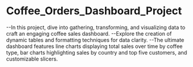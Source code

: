 # Coffee_Orders_Dashboard_Project

--In this project, dive into gathering, transforming, and visualizing data to craft an engaging coffee sales dashboard.
--Explore the creation of dynamic tables and formatting techniques for data clarity.
--The ultimate dashboard features line charts displaying total sales over time by coffee type, bar charts highlighting sales by country and top five customers, and customizable slicers. 
